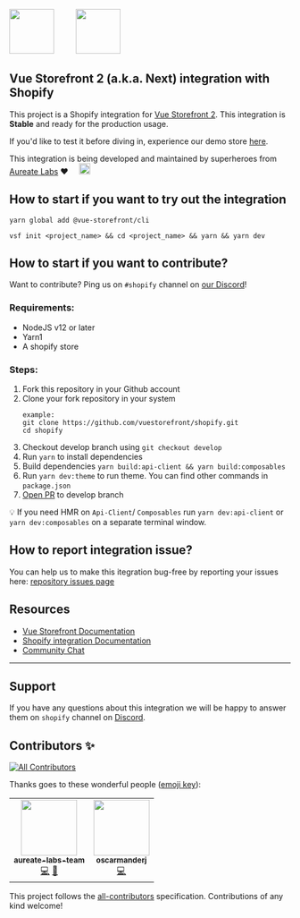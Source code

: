 <img src="https://user-images.githubusercontent.com/65275444/127496837-4c966e30-ac60-4d8f-9c7b-a653547c3cb0.png" height="80px" />&nbsp;&nbsp;&nbsp;&nbsp;&nbsp;&nbsp;&nbsp;&nbsp;&nbsp;&nbsp;<img src="https://user-images.githubusercontent.com/65275444/127500448-04462002-9e92-4e02-9935-15fa2291d1b3.png" height="80px" />

## Vue Storefront 2 (a.k.a. Next) integration with Shopify

This project is a Shopify integration for [Vue Storefront 2](https://github.com/vuestorefront/vue-storefront/). This integration is **Stable** and ready for the production usage.

If you'd like to test it before diving in, experience our demo store [here](https://shopify-pwa-beta.aureatelabs.com). 

This integration is being developed and maintained by superheroes from [Aureate Labs](https://aureatelabs.com/) ❤️ &nbsp;&nbsp;&nbsp;&nbsp;<img src="https://user-images.githubusercontent.com/65275444/127497312-89dd3405-2c7b-49e9-a2ef-a8df5fad9ba2.png" height="20px" />

## How to start if you want to try out the integration

```
yarn global add @vue-storefront/cli
```
```
vsf init <project_name> && cd <project_name> && yarn && yarn dev
```

## How to start if you want to contribute?

Want to contribute? Ping us on `#shopify` channel on [our Discord](https://discord.vuestorefront.io)!

### Requirements:
- NodeJS v12 or later
- Yarn1
- A shopify store

### Steps:
1. Fork this repository in your Github account
2. Clone your fork repository in your system
    ```
    example:
    git clone https://github.com/vuestorefront/shopify.git
    cd shopify
    ```
3. Checkout develop branch using `git checkout develop`
4. Run `yarn` to install dependencies
5. Build dependencies `yarn build:api-client && yarn build:composables`
6. Run `yarn dev:theme` to run theme. You can find other commands in `package.json`
7. [Open PR](https://docs.github.com/en/github/collaborating-with-pull-requests/proposing-changes-to-your-work-with-pull-requests/creating-a-pull-request) to develop branch

💡 If you need HMR on ```Api-Client```/ ```Composables``` run `yarn dev:api-client` or `yarn dev:composables` on a separate terminal window.

## How to report integration issue?
You can help us to make this itegration bug-free by reporting your issues here: [repository issues page](https://github.com/vuestorefront/shopify/issues)

## Resources

- [Vue Storefront Documentation](https://docs.vuestorefront.io/v2/)
- [Shopify integration Documentation](https://docs.vuestorefront.io/v2/shopify)
- [Community Chat](https://discord.vuestorefront.io)
------
## Support

If you have any questions about this integration we will be happy to answer them on  `shopify` channel on [Discord](http://discord.vuestorefront.io).

## Contributors ✨

<!-- ALL-CONTRIBUTORS-BADGE:START - Do not remove or modify this section -->
[![All Contributors](https://img.shields.io/badge/all_contributors-2-orange.svg?style=flat-square)](#contributors-)
<!-- ALL-CONTRIBUTORS-BADGE:END -->

<!-- ALL-CONTRIBUTORS-BADGE:END -->

Thanks goes to these wonderful people ([emoji key](https://allcontributors.org/docs/en/emoji-key)):

<!-- ALL-CONTRIBUTORS-LIST:START - Do not remove or modify this section -->
<!-- prettier-ignore-start -->
<!-- markdownlint-disable -->
<table>
  <tr>
    <td align="center"><a href="https://aureatelabs.com/"><img src="https://avatars.githubusercontent.com/u/65275444?v=4?s=100" width="100px;" alt=""/><br /><sub><b>aureate-labs-team</b></sub></a><br /><a href="https://github.com/vuestorefront/shopify/commits?author=aureate-labs-team" title="Code">💻</a> <a href="https://github.com/vuestorefront/shopify/commits?author=aureate-labs-team" title="Documentation">📖</a></td>
    <td align="center"><a href="https://github.com/oscarmanderj"><img src="https://avatars.githubusercontent.com/u/24467529?v=4?s=100" width="100px;" alt=""/><br /><sub><b>oscarmanderj</b></sub></a><br /><a href="https://github.com/vuestorefront/shopify/commits?author=oscarmanderj" title="Code">💻</a></td>
  </tr>
</table>

<!-- markdownlint-restore -->
<!-- prettier-ignore-end -->

<!-- ALL-CONTRIBUTORS-LIST:END -->

This project follows the [all-contributors](https://github.com/all-contributors/all-contributors) specification. Contributions of any kind welcome!
